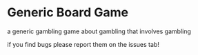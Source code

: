 # Generic Board Game
a generic gambling game about gambling that involves gambling

if you find bugs please report them on the issues tab!

